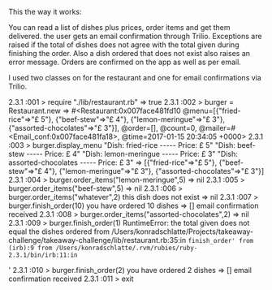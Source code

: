 This the way it works:

You can read a list of dishes plus prices, order items and get them delivered. the user gets an email confirmation through Trilio. Exceptions are raised if the total of dishes does not agree with the total given during finishing the order. Also a dish ordered that does not exist also raises an error message. Orders are confirmed on the app as well as per email.

I used two classes on for the restaurant and one for email confirmations via Trilio.

2.3.1 :001 > require "./lib/restaurant.rb"
 => true
2.3.1 :002 > burger = Restaurant.new
 => #<Restaurant:0x007face481fd10 @menu=[{"fried-rice"=>"£ 5"}, {"beef-stew"=>"£ 4"}, {"lemon-meringue"=>"£ 3"}, {"assorted-chocolates"=>"£ 3"}], @order=[], @count=0, @mailer=#<Email_conf:0x007face481fa18>, @time=2017-01-15 20:34:05 +0000>
2.3.1 :003 > burger.display_menu
"Dish: fried-rice ----- Price: £ 5"
"Dish: beef-stew ----- Price: £ 4"
"Dish: lemon-meringue ----- Price: £ 3"
"Dish: assorted-chocolates ----- Price: £ 3"
 => [{"fried-rice"=>"£ 5"}, {"beef-stew"=>"£ 4"}, {"lemon-meringue"=>"£ 3"}, {"assorted-chocolates"=>"£ 3"}]
2.3.1 :004 > burger.order_items("lemon-meringue",5)
 => nil
2.3.1 :005 > burger.order_items("beef-stew",5)
 => nil
2.3.1 :006 > burger.order_items("whatever",2)
this dish does not exist
 => nil
2.3.1 :007 > burger.finish_order(10)
you have ordered 10 dishes
 => []
 email confirmation received
2.3.1 :008 > burger.order_items("assorted-chocolates",2)
 => nil
2.3.1 :009 > burger.finish_order(1)
RuntimeError: the total given does not equal the dishes ordered
	from /Users/konradschlatte/Projects/takeaway-challenge/takeaway-challenge/lib/restaurant.rb:35:in `finish_order'
	from (irb):9
	from /Users/konradschlatte/.rvm/rubies/ruby-2.3.1/bin/irb:11:in `<main>'
2.3.1 :010 > burger.finish_order(2)
you have ordered 2 dishes
 => []
 email confirmation received
2.3.1 :011 > exit
